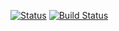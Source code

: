 [![Status](https://travis-ci.org/sundaymtn/waterline.png)](https://travis-ci.org/sundaymtn/waterline)
[![Build Status](https://api.shippable.com/projects/5420778378826375c3f0c3b3/badge?branchName=master)](https://app.shippable.com/projects/5420778378826375c3f0c3b3/builds/latest)

